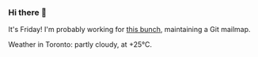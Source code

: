 ### Hi there :wave:

It's Friday! I'm probably working for [this bunch](https://github.com/kohofinancial), maintaining a Git mailmap.

Weather in Toronto: partly cloudy, at +25°C.
